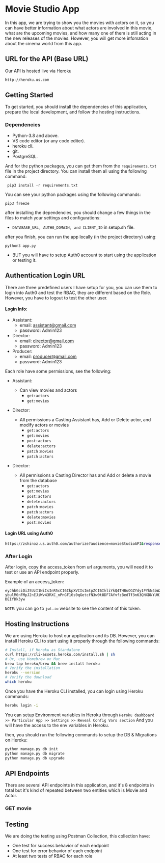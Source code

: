 # Movie Studio App

 In this app, we are trying to show you the movies with actors on it, so you can have better information about what actors are involved in this movie, what are the upcoming movies, and how many one of them is still acting in the new releases of the movies. However, you will get more infomation about the cinema world from this app.
 
 ## URL for the API (Base URL)
  Our API is hosted live via Heroku
 ```bash
 http://heroku.us.com
 ```
  ## Getting Started
  To get started, you should install the dependencies of this application, prepare the local development, and follow the hosting instructions.
  
  ### Dependencies
  
 - Python-3.8 and above.
 - VS code editor (or any code editer).
 - heroku cli.
 - git.
 - PostgreSQL.
 
 And for the python packages, you can get them from the `requirements.txt` file in the project directory. You can install them all using the following command:
 
 ```
  pip3 install -r requirements.txt
 ```
  
  You can see your python packages using the following commands:
  ```
  pip3 freeze
  ```
  
  after installing the dependencies, you should change a few things in the files to match your settings and configurations:
  - `DATABASE_URL, AUTH0_DOMAIN, and CLIENT_ID` in setup.sh file.
  
  after you finish, you can run the app locally (in the project directory) using:
  ```
  python3 app.py
  ```
 - BUT you will have to setup Auth0 account to start using the application or testing it.
 
 
## Authentication Login URL
 
 There are three predefined users I have setup for you, you can use them to login into Auth0 and test the RBAC, they are different based on the Role. However, you have to logout to test the other user.
 
#### Login Info:
 
 - Assistant:
   - email: assistant@gmail.com
   - password: Admin123
 - Director:
   - email: director@gmail.com
   - password: Admin123
 - Producer:
   - email: producer@gmail.com
   - password: Admin123

Each role have some permissions, see the following:

 - Assistant: 
   - Can view movies and actors
     - `get:actors`
     - `get:movies`
 
 - Director: 
   - All permissions a Casting Assistant has, Add or Delete actor, and modify actors or movies
     - `get:actors`
     - `get:movies`
     - `post:actors`
     - `delete:actors`
     - `patch:movies`
     - `patch:actors`
     
 - Director: 
   - All permissions a Casting Director has and Add or delete a movie from the database
     - `get:actors`
     - `get:movies`
     - `post:actors`
     - `delete:actors`
     - `patch:movies`
     - `patch:actors`
     - `delete:movies`
     - `post:movies`
 
 
 
 #### Login URL using Auth0
```bash
https://zshinoz.us.auth0.com/authorize?audience=movieStudioAPI&response_type=token&client_id=MMD81FKcgD0Mzek7TNCP6l2Tw7QVNVOC&redirect_uri=http://localhost:8080/login-results
```
 
 ### After Login
  After login, copy the access_token from url arguments, you will need it to test or use an API endpoint properly.
 
 Example of an access_token:
 ```
 eyJhbGciOiJSUzI1NiIsInR5cCI6IkpXVCIsImtpZCI6IkliYkQ4THBuOGZYdy1PYkN4bWZOZSJ9.eyJpc3MiOiJodHRwczovL3pzaGlub3oudXMuYXV0aDAuY29tLyIsInN1YiI6ImF1dGgwfDYzM2E2NTA0ZmY2N2ZmYTVhNWVhYzNlNSIsImF1ZCI6Im1vdmllU3R1ZGlvQVBJIiwiaWF0IjoxNjY0Nzc2MjQ2LCJleHAiOjE2NjQ3ODM0NDYsImF6cCI6Ik1NRDgxRktjZ0QwTXplazdUTkNQNmwyVHc3UVZOVk9DIiwic2NvcGUiOiIiLCJwZXJtaXNzaW9ucyI6WyJkZWxldGU6YWN0b3JzIiwiZGVsZXRlOm1vdmllcyIsImdldDphY3RvcnMiLCJnZXQ6bW92aWVzIiwicGF0Y2g6YWN0b3JzIiwicGF0Y2g6bW92aWVzIiwicG9zdDphY3RvcnMiLCJwb3N0Om1vdmllcyJdfQ.ZT6tl-ybulM0nFMpJ2nEJiWv43RXC_nPnGF16s0qGetcfN3w0t8DF7AYvfzBedTf3n63QNXDNYUH1PssQ9YCNTPiqGW8t_jThLdsRsmW5iC8kExz27i5enESDuDq8LxVq42l54k2QB2oZz4tQ4SGwsl7nxPp9vQgQV2_rZPWTZo4euonTYMLTKYiCw2svDDsdfMC4lMTeUNimcEdJdxLJWGGyxr9u9Smgb3ZqxEoTfkJwa8FuK_47jTJTYJzUmjgNNMMfGXClGIG4eiD3WlZheryLQziQWcPV3gWM2I262II4HN0mVISUGWLxydzsrPxjYFZweOCwtyR-DEIfDk3yw
 ```
 
 `NOTE`: you can go to `jwt.io` website to see the content of this token.
 
  
 
 ## Hosting Instructions
 
 We are using Heroku to host our application and its DB. However, you can install Heroku CLI to start using it properly through the following commands:
 ```bash
 # Install, if Heroku as Standalone
curl https://cli-assets.heroku.com/install.sh | sh
# Or, use Homebrew on Mac
brew tap heroku/brew && brew install heroku
# Verify the installation
heroku --version
# Verify the download
which heroku
 ```
 
 Once you have the Heroku CLI installed, you can login using Heroku commands:
  ```bash
heroku login -i
 ```
 
 You can setup Environment variables in Heroku through 
 `Heroku dashboard >> Particular App >> Settings >> Reveal Config Vars section`
 And you will have the access to the env variables in Heroku.
 
 then, you should run the following commands to setup the DB & Migrations on Heroku:
   ```bash
python manage.py db init
python manage.py db migrate
python manage.py db upgrade
 ```
 
 ## API Endpoints
 
 There are several API endpoints in this application, and it's 8 endpoints in total but it's kind of repeated between two entities which is Movie and Actor.
 
 ### GET movie
 
 
  ## Testing
  
  We are doing the testing using Postman Collection, this collection have:
  - One test for success behavior of each endpoint
  - One test for error behavior of each endpoint
  - At least two tests of RBAC for each role
 
 

